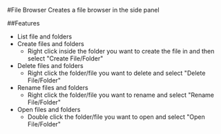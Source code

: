 #File Browser
Creates a file browser in the side panel

##Features
* List file and folders
* Create files and folders
	* Right click inside the folder you want to create
	   the file in and then select "Create File/Folder"
* Delete files and folders
	* Right click the folder/file you want to delete
	   and select "Delete File/Folder"
* Rename files and folders
	* Right click the folder/file you want to rename
	   and select "Rename File/Folder"
* Open files and folders
	* Double click the folder/file you want to open
	   and select "Open File/Folder"